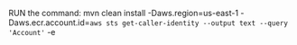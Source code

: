 RUN the command:
mvn clean install -Daws.region=us-east-1 -Daws.ecr.account.id=`aws sts get-caller-identity --output text --query 'Account'` -e